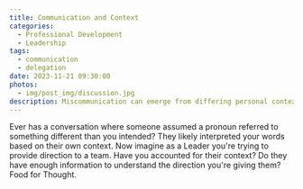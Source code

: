 ```yaml
---
title: Communication and Context
categories:
  - Professional Development
  - Leadership
tags:
  - communication
  - delegation
date: 2023-11-21 09:30:00
photos: 
  - img/post_img/discussion.jpg
description: Miscommunication can emerge from differing personal contexts. As a Leader, one muse sense and account for these contexts when leading.
---
```


Ever has a conversation where someone assumed a pronoun referred to something different than you intended? 
They likely interpreted your words based on their own context. 
Now imagine as a Leader you're trying to provide direction to a team. 
Have you accounted for their context? 
Do they have enough information to understand the direction you're giving them? 
Food for Thought.
